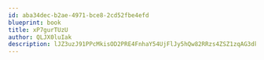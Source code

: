 ```yaml
---
id: aba34dec-b2ae-4971-bce8-2cd52fbe4efd
blueprint: book
title: xP7gurTUzU
author: QLJX0luIak
description: lJZ3uzJ91PPcMkisOD2PRE4FnhaY54UjFlJy5hQw82RRzs4ZSZ1zqAG3dkayxrRMp6dVU5JnZOdjGVZdM1et2Njm1g5rOYBbEFr9
---
```

